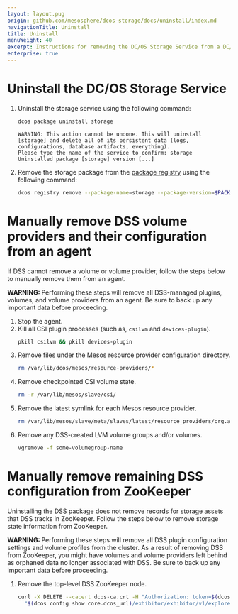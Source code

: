 ```yaml
---
layout: layout.pug
origin: github.com/mesosphere/dcos-storage/docs/uninstall/index.md
navigationTitle: Uninstall
title: Uninstall
menuWeight: 40
excerpt: Instructions for removing the DC/OS Storage Service from a DC/OS cluster
enterprise: true
---
```


# Uninstall the DC/OS Storage Service

1. Uninstall the storage service using the following command:
    ```bash
    dcos package uninstall storage
    ```
    ```
    WARNING: This action cannot be undone. This will uninstall [storage] and delete all of its persistent data (logs, configurations, database artifacts, everything).
    Please type the name of the service to confirm: storage
    Uninstalled package [storage] version [...]
    ```
1. Remove the storage package from the [package registry](/mesosphere/dcos/latest/administering-clusters/package-registry/) using the following command:
    ```bash
    dcos registry remove --package-name=storage --package-version=$PACKAGE_VERSION
    ```

# Manually remove DSS volume providers and their configuration from an agent

If DSS cannot remove a volume or volume provider, follow the steps below to manually remove them from an agent.

<p class="message--warning"><strong>WARNING: </strong>
  Performing these steps will remove all DSS-managed plugins, volumes, and volume providers from an agent.
  Be sure to back up any important data before proceeding.
</p>

1. Stop the agent.
1. Kill all CSI plugin processes (such as, `csilvm` and `devices-plugin`).
    ```bash
    pkill csilvm && pkill devices-plugin
    ```
1. Remove files under the Mesos resource provider configuration directory.
    ```bash
    rm /var/lib/dcos/mesos/resource-providers/*
    ```
1. Remove checkpointed CSI volume state.
    ```bash
    rm -r /var/lib/mesos/slave/csi/
    ```
1. Remove the latest symlink for each Mesos resource provider.
    ```bash
    rm /var/lib/mesos/slave/meta/slaves/latest/resource_providers/org.apache.mesos.rp.local.storage/*/latest
    ```
1. Remove any DSS-created LVM volume groups and/or volumes.
    ```bash
    vgremove -f some-volumegroup-name
    ```

# Manually remove remaining DSS configuration from ZooKeeper

Uninstalling the DSS package does not remove records for storage assets that DSS tracks in ZooKeeper.
Follow the steps below to remove storage state information from ZooKeeper.

<p class="message--warning"><strong>WARNING: </strong>
  Performing these steps will remove all DSS plugin configuration settings and volume profiles from the cluster.
  As a result of removing DSS from ZooKeeper, you might have volumes and volume providers left behind as orphaned data no longer associated with DSS.
  Be sure to back up any important data before proceeding.
</p>

1. Remove the top-level DSS ZooKeeper node.
    ```bash
    curl -X DELETE --cacert dcos-ca.crt -H "Authorization: token=$(dcos config show core.dcos_acs_token)" \
      "$(dcos config show core.dcos_url)/exhibitor/exhibitor/v1/explorer/znode/dcos-storage/dss"
    ```
